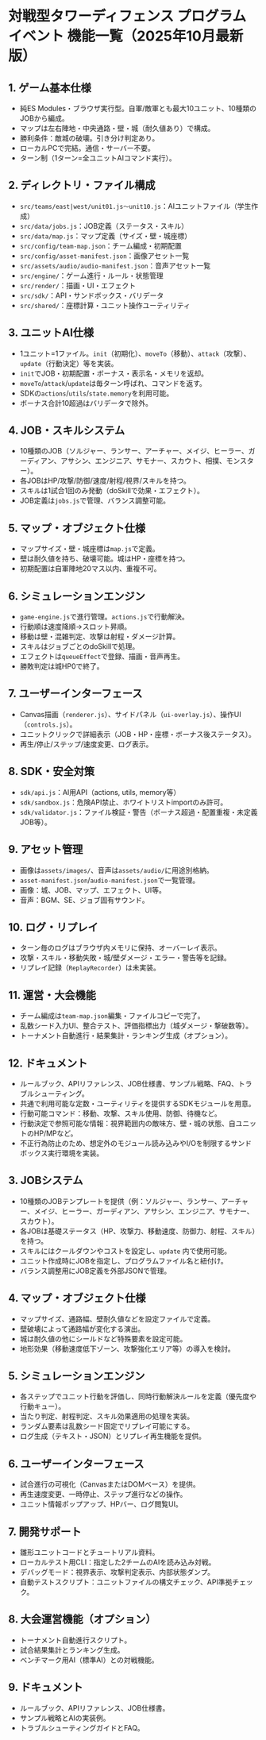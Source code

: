 
# 対戦型タワーディフェンス プログラムイベント 機能一覧（2025年10月最新版）

## 1. ゲーム基本仕様
- 純ES Modules・ブラウザ実行型。自軍/敵軍とも最大10ユニット、10種類のJOBから編成。
- マップは左右陣地・中央通路・壁・城（耐久値あり）で構成。
- 勝利条件：敵城の破壊。引き分け判定あり。
- ローカルPCで完結。通信・サーバー不要。
- ターン制（1ターン=全ユニットAIコマンド実行）。

## 2. ディレクトリ・ファイル構成
- `src/teams/east|west/unit01.js〜unit10.js`：AIユニットファイル（学生作成）
- `src/data/jobs.js`：JOB定義（ステータス・スキル）
- `src/data/map.js`：マップ定義（サイズ・壁・城座標）
- `src/config/team-map.json`：チーム編成・初期配置
- `src/config/asset-manifest.json`：画像アセット一覧
- `src/assets/audio/audio-manifest.json`：音声アセット一覧
- `src/engine/`：ゲーム進行・ルール・状態管理
- `src/render/`：描画・UI・エフェクト
- `src/sdk/`：API・サンドボックス・バリデータ
- `src/shared/`：座標計算・ユニット操作ユーティリティ

## 3. ユニットAI仕様
- 1ユニット=1ファイル。`init`（初期化）、`moveTo`（移動）、`attack`（攻撃）、`update`（行動決定）等を実装。
- `init`でJOB・初期配置・ボーナス・表示名・メモリを返却。
- `moveTo`/`attack`/`update`は毎ターン呼ばれ、コマンドを返す。
- SDKの`actions`/`utils`/`state.memory`を利用可能。
- ボーナス合計10超過はバリデータで除外。

## 4. JOB・スキルシステム
- 10種類のJOB（ソルジャー、ランサー、アーチャー、メイジ、ヒーラー、ガーディアン、アサシン、エンジニア、サモナー、スカウト、相撲、モンスター）。
- 各JOBはHP/攻撃/防御/速度/射程/視界/スキルを持つ。
- スキルは1試合1回のみ発動（doSkillで効果・エフェクト）。
- JOB定義は`jobs.js`で管理、バランス調整可能。

## 5. マップ・オブジェクト仕様
- マップサイズ・壁・城座標は`map.js`で定義。
- 壁は耐久値を持ち、破壊可能。城はHP・座標を持つ。
- 初期配置は自軍陣地20マス以内、重複不可。

## 6. シミュレーションエンジン
- `game-engine.js`で進行管理。`actions.js`で行動解決。
- 行動順は速度降順→スロット昇順。
- 移動は壁・混雑判定、攻撃は射程・ダメージ計算。
- スキルはジョブごとのdoSkillで処理。
- エフェクトは`queueEffect`で登録、描画・音声再生。
- 勝敗判定は城HP0で終了。

## 7. ユーザーインターフェース
- Canvas描画（`renderer.js`）、サイドパネル（`ui-overlay.js`）、操作UI（`controls.js`）。
- ユニットクリックで詳細表示（JOB・HP・座標・ボーナス後ステータス）。
- 再生/停止/ステップ/速度変更、ログ表示。

## 8. SDK・安全対策
- `sdk/api.js`：AI用API（actions, utils, memory等）
- `sdk/sandbox.js`：危険API禁止、ホワイトリストimportのみ許可。
- `sdk/validator.js`：ファイル検証・警告（ボーナス超過・配置重複・未定義JOB等）。

## 9. アセット管理
- 画像は`assets/images/`、音声は`assets/audio/`に用途別格納。
- `asset-manifest.json`/`audio-manifest.json`で一覧管理。
- 画像：城、JOB、マップ、エフェクト、UI等。
- 音声：BGM、SE、ジョブ固有サウンド。

## 10. ログ・リプレイ
- ターン毎のログはブラウザ内メモリに保持、オーバーレイ表示。
- 攻撃・スキル・移動失敗・城/壁ダメージ・エラー・警告等を記録。
- リプレイ記録（`ReplayRecorder`）は未実装。

## 11. 運営・大会機能
- チーム編成は`team-map.json`編集・ファイルコピーで完了。
- 乱数シード入力UI、整合テスト、評価指標出力（城ダメージ・撃破数等）。
- トーナメント自動進行・結果集計・ランキング生成（オプション）。

## 12. ドキュメント
- ルールブック、APIリファレンス、JOB仕様書、サンプル戦略、FAQ、トラブルシューティング。
- 共通で利用可能な定数・ユーティリティを提供するSDKモジュールを用意。
- 行動可能コマンド：移動、攻撃、スキル使用、防御、待機など。
- 行動決定で参照可能な情報：視界範囲内の敵味方、壁・城の状態、自ユニットのHP/MPなど。
- 不正行為防止のため、想定外のモジュール読み込みやI/Oを制限するサンドボックス実行環境を実装。

## 3. JOBシステム
- 10種類のJOBテンプレートを提供（例：ソルジャー、ランサー、アーチャー、メイジ、ヒーラー、ガーディアン、アサシン、エンジニア、サモナー、スカウト）。
- 各JOBは基礎ステータス（HP、攻撃力、移動速度、防御力、射程、スキル）を持つ。
- スキルにはクールダウンやコストを設定し、`update` 内で使用可能。
- ユニット作成時にJOBを指定し、プログラムファイル名と紐付け。
- バランス調整用にJOB定義を外部JSONで管理。

## 4. マップ・オブジェクト仕様
- マップサイズ、通路幅、壁耐久値などを設定ファイルで定義。
- 壁破壊によって通路幅が変化する演出。
- 城は耐久値の他にシールドなど特殊要素を設定可能。
- 地形効果（移動速度低下ゾーン、攻撃強化エリア等）の導入を検討。

## 5. シミュレーションエンジン
- 各ステップでユニット行動を評価し、同時行動解決ルールを定義（優先度や行動キュー）。
- 当たり判定、射程判定、スキル効果適用の処理を実装。
- ランダム要素は乱数シード固定でリプレイ可能にする。
- ログ生成（テキスト・JSON）とリプレイ再生機能を提供。

## 6. ユーザーインターフェース
- 試合進行の可視化（CanvasまたはDOMベース）を提供。
- 再生速度変更、一時停止、ステップ進行などの操作。
- ユニット情報ポップアップ、HPバー、ログ閲覧UI。

## 7. 開発サポート
- 雛形ユニットコードとチュートリアル資料。
- ローカルテスト用CLI：指定した2チームのAIを読み込み対戦。
- デバッグモード：視界表示、攻撃判定表示、内部状態ダンプ。
- 自動テストスクリプト：ユニットファイルの構文チェック、API準拠チェック。

## 8. 大会運営機能（オプション）
- トーナメント自動進行スクリプト。
- 試合結果集計とランキング生成。
- ベンチマーク用AI（標準AI）との対戦機能。

## 9. ドキュメント
- ルールブック、APIリファレンス、JOB仕様書。
- サンプル戦略とAIの実装例。
- トラブルシューティングガイドとFAQ。